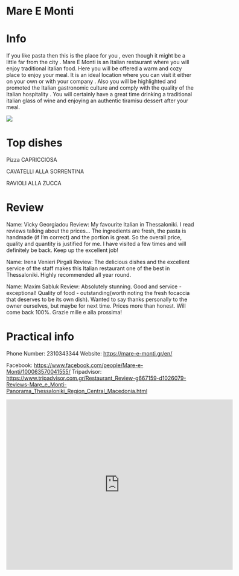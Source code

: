 # Mare E Monti

# Info

If you like pasta then this is the place for you , even though it might be a little far from the city . Mare E Monti is an Italian restaurant where you will enjoy traditional italian food. Here you will be offered a warm and cozy place to enjoy your meal. It is an ideal location where you can visit it either on your own or with your company . Also you will be highlighted and promoted the Italian gastronomic culture and comply with the quality of the Italian hospitality . You will certainly have a great time drinking a traditional italian glass of wine and enjoying an authentic tiramisu dessert after your meal.

<img src="https://www.google.com/url?sa=i&url=https%3A%2F%2Fwww.tripadvisor.com.gr%2FRestaurant_Review-g667159-d1026079-Reviews-Mare_e_Monti-Panorama_Thessaloniki_Region_Central_Macedonia.html&psig=AOvVaw1mTmN3sjff143054wNfxNB&ust=1705312482595000&source=images&cd=vfe&opi=89978449&ved=0CBIQjRxqFwoTCJjykpnO3IMDFQAAAAAdAAAAABAD">

# Top dishes

Pizza CAPRICCIOSA

CAVATELLI ALLA SORRENTINA

RAVIOLI ALLA ZUCCA

# Review

Name: Vicky Georgiadou
Review: My favourite Italian in Thessaloniki. I read reviews talking about the prices… The ingredients are fresh, the pasta is handmade (if I’m correct) and the portion is great. So the overall price, quality and quantity is justified for me. I have visited a few times and will definitely be back. Keep up the excellent job!

Name: Irena Venieri Pirgali
Review: The delicious dishes and the excellent service of the staff makes this Italian restaurant one of the best in Thessaloniki. Highly recommended all year round.

Name: Maxim Sabluk
Review: Absolutely stunning. Good and service - exceptional! Quality of food - outstanding(worth noting the fresh focaccia that deserves to be its own dish).
Wanted to say thanks personally to the owner ourselves, but maybe for next time. Prices more than honest. Will come back 100%. Grazie mille e alla prossima!

# Practical info

Phone Number: 2310343344
Website: https://mare-e-monti.gr/en/

Facebook: https://www.facebook.com/people/Mare-e-Monti/100063570041555/
Tripadvisor: https://www.tripadvisor.com.gr/Restaurant_Review-g667159-d1026079-Reviews-Mare_e_Monti-Panorama_Thessaloniki_Region_Central_Macedonia.html

<iframe src="https://www.google.com/maps/embed?pb=!1m18!1m12!1m3!1d3029.8751455351457!2d23.034972576019545!3d40.5885112714126!2m3!1f0!2f0!3f0!3m2!1i1024!2i768!4f13.1!3m3!1m2!1s0x14a84725299ed893%3A0x454c9814a853f05c!2sMARE%20E%20MONTI!5e0!3m2!1sen!2sgr!4v1705486395905!5m2!1sen!2sgr" width="600" height="450" style="border:0;" allowfullscreen="" loading="lazy" referrerpolicy="no-referrer-when-downgrade"></iframe>